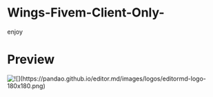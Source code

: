 # Wings-Fivem-Client-Only-
enjoy

# Preview
![!\[\](https://pandao.github.io/editor.md/images/logos/editormd-logo-180x180.png)
](https://cdn.discordapp.com/attachments/1159100888049266768/1209454295498629130/image.png?ex=65e6fb16&is=65d48616&hm=d55a26699678a28f229d512a217395518e7319d021dd98432eca0f0086c00f2e&)